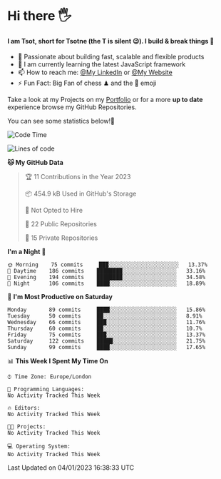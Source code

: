 # Hi there :raised_hand_with_fingers_splayed:
#### I am Tsot, short for Tsotne (the T is silent :wink:). I build & break things :space_invader:
- :telescope: Passionate about building fast, scalable and flexible products
- :seedling: I am currently learning the latest JavaScript framework 
- :mailbox: How to reach me: [@My LinkedIn](https://www.linkedin.com/in/tsotne-gvadzabia/) or [@My Website](https://tsotne.co.uk/contact)
- :zap: Fun Fact: Big Fan of chess ♟ and the 👾 emoji

Take a look at my Projects on my [Portfolio](https://tsotne.co.uk/) or for a more **up to date** experience browse my GitHub Repositories.

You can see some statistics below!:space_invader:
<!--START_SECTION:waka-->
![Code Time](http://img.shields.io/badge/Code%20Time-761%20hrs%202%20mins-blue)

![Lines of code](https://img.shields.io/badge/From%20Hello%20World%20I%27ve%20Written-650%20Thousand%20lines%20of%20code-blue)

**🐱 My GitHub Data** 

> 🏆 11 Contributions in the Year 2023
 > 
> 📦 454.9 kB Used in GitHub's Storage 
 > 
> 🚫 Not Opted to Hire
 > 
> 📜 22 Public Repositories 
 > 
> 🔑 15 Private Repositories  
 > 
**I'm a Night 🦉** 

```text
🌞 Morning    75 commits     ███░░░░░░░░░░░░░░░░░░░░░░   13.37% 
🌆 Daytime    186 commits    ████████░░░░░░░░░░░░░░░░░   33.16% 
🌃 Evening    194 commits    ████████░░░░░░░░░░░░░░░░░   34.58% 
🌙 Night      106 commits    ████░░░░░░░░░░░░░░░░░░░░░   18.89%

```
📅 **I'm Most Productive on Saturday** 

```text
Monday       89 commits     ████░░░░░░░░░░░░░░░░░░░░░   15.86% 
Tuesday      50 commits     ██░░░░░░░░░░░░░░░░░░░░░░░   8.91% 
Wednesday    66 commits     ███░░░░░░░░░░░░░░░░░░░░░░   11.76% 
Thursday     60 commits     ██░░░░░░░░░░░░░░░░░░░░░░░   10.7% 
Friday       75 commits     ███░░░░░░░░░░░░░░░░░░░░░░   13.37% 
Saturday     122 commits    █████░░░░░░░░░░░░░░░░░░░░   21.75% 
Sunday       99 commits     ████░░░░░░░░░░░░░░░░░░░░░   17.65%

```


📊 **This Week I Spent My Time On** 

```text
⌚︎ Time Zone: Europe/London

💬 Programming Languages: 
No Activity Tracked This Week

🔥 Editors: 
No Activity Tracked This Week

🐱‍💻 Projects: 
No Activity Tracked This Week

💻 Operating System: 
No Activity Tracked This Week

```


 Last Updated on 04/01/2023 16:38:33 UTC
<!--END_SECTION:waka-->
